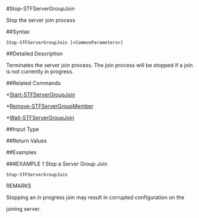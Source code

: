 #Stop-STFServerGroupJoin
Stop the server join process
##Syntax
```Stop-STFServerGroupJoin [<CommonParameters>]
```
##Detailed Description
Terminates the server join process. The join process will be stopped if a join is not currently in progress.
##Related Commands
*[Start-STFServerGroupJoin](Start-STFServerGroupJoin)
*[Remove-STFServerGroupMember](Remove-STFServerGroupMember)
*[Wait-STFServerGroupJoin](Wait-STFServerGroupJoin)
##Input Type
##Return Values
##Examples
###EXAMPLE 1 Stop a Server Group Join
```Stop-STFServerGroupJoin
```
REMARKS
Stopping an in progress join may result in corrupted configuration on the
joining server.
